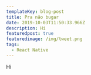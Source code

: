 ```yaml
---
templateKey: blog-post
title: Pra não bugar
date: 2019-10-03T11:50:33.966Z
description: Hi
featuredpost: true
featuredimage: /img/tweet.png
tags:
  - React Native
---
```

Hi
